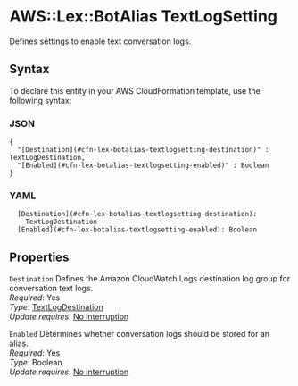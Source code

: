 # AWS::Lex::BotAlias TextLogSetting<a name="aws-properties-lex-botalias-textlogsetting"></a>

Defines settings to enable text conversation logs\.

## Syntax<a name="aws-properties-lex-botalias-textlogsetting-syntax"></a>

To declare this entity in your AWS CloudFormation template, use the following syntax:

### JSON<a name="aws-properties-lex-botalias-textlogsetting-syntax.json"></a>

```
{
  "[Destination](#cfn-lex-botalias-textlogsetting-destination)" : TextLogDestination,
  "[Enabled](#cfn-lex-botalias-textlogsetting-enabled)" : Boolean
}
```

### YAML<a name="aws-properties-lex-botalias-textlogsetting-syntax.yaml"></a>

```
  [Destination](#cfn-lex-botalias-textlogsetting-destination): 
    TextLogDestination
  [Enabled](#cfn-lex-botalias-textlogsetting-enabled): Boolean
```

## Properties<a name="aws-properties-lex-botalias-textlogsetting-properties"></a>

`Destination`  <a name="cfn-lex-botalias-textlogsetting-destination"></a>
Defines the Amazon CloudWatch Logs destination log group for conversation text logs\.  
*Required*: Yes  
*Type*: [TextLogDestination](aws-properties-lex-botalias-textlogdestination.md)  
*Update requires*: [No interruption](https://docs.aws.amazon.com/AWSCloudFormation/latest/UserGuide/using-cfn-updating-stacks-update-behaviors.html#update-no-interrupt)

`Enabled`  <a name="cfn-lex-botalias-textlogsetting-enabled"></a>
Determines whether conversation logs should be stored for an alias\.  
*Required*: Yes  
*Type*: Boolean  
*Update requires*: [No interruption](https://docs.aws.amazon.com/AWSCloudFormation/latest/UserGuide/using-cfn-updating-stacks-update-behaviors.html#update-no-interrupt)